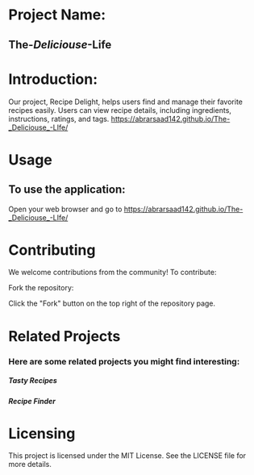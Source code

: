 # Project Name:
## The-_Deliciouse_-Life

# Introduction:
Our project, Recipe Delight, helps users find and manage their favorite recipes easily. Users can view recipe details, including ingredients, instructions, ratings, and tags.
https://abrarsaad142.github.io/The-_Deliciouse_-LIfe/

# Usage
## To use the application:
Open your web browser and go to https://abrarsaad142.github.io/The-_Deliciouse_-LIfe/

# Contributing
We welcome contributions from the community! To contribute:

Fork the repository:

Click the "Fork" button on the top right of the repository page.

# Related Projects
### Here are some related projects you might find interesting:

##### Tasty Recipes
##### Recipe Finder

# Licensing
This project is licensed under the MIT License. See the LICENSE file for more details.
